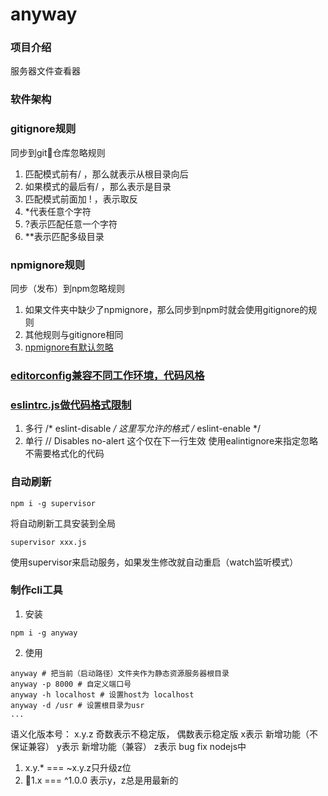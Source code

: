 # anyway

### 项目介绍
服务器文件查看器

### 软件架构


### gitignore规则
同步到git仓库忽略规则
1. 匹配模式前有/  ，那么就表示从根目录向后
2. 如果模式的最后有/ ，那么表示是目录
3. 匹配模式前面加 !  ，表示取反
4. *代表任意个字符
5. ?表示匹配任意一个字符
6. **表示匹配多级目录

### npmignore规则
同步（发布）到npm忽略规则
1. 如果文件夹中缺少了npmignore，那么同步到npm时就会使用gitignore的规则
2. 其他规则与gitignore相同
3. [npmignore有默认忽略](https://docs.npmjs.com/misc/developers)

### [editorconfig兼容不同工作环境，代码风格](https://editorconfig.org/)

### [eslintrc.js做代码格式限制](http://eslint.cn/docs/user-guide/configuring)
1. 多行 /* eslint-disable */ 这里写允许的格式 /* eslint-enable */
2. 单行 // Disables no-alert 这个仅在下一行生效
使用ealintignore来指定忽略不需要格式化的代码

### 自动刷新
```
npm i -g supervisor
```
将自动刷新工具安装到全局
```
supervisor xxx.js
```
使用supervisor来启动服务，如果发生修改就自动重启（watch监听模式）

### 制作cli工具
1. 安装
```
npm i -g anyway
```
2. 使用
```
anyway # 把当前（启动路径）文件夹作为静态资源服务器根目录
anyway -p 8000 # 自定义端口号
anyway -h localhost # 设置host为 localhost
anyway -d /usr # 设置根目录为usr
...
```

语义化版本号：
x.y.z
奇数表示不稳定版， 偶数表示稳定版
x表示 新增功能（不保证兼容）
y表示 新增功能（兼容）
z表示 bug fix
nodejs中
1. x.y.* === ~x.y.z只升级z位
2. 1.x === ^1.0.0 表示y，z总是用最新的